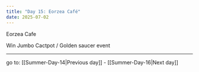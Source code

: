 ```yaml
---
title: "Day 15: Eorzea Café"
date: 2025-07-02
---
```

Eorzea Cafe

Win Jumbo Cactpot / Golden saucer event

---

go to: [[Summer-Day-14|Previous day]] - [[Summer-Day-16|Next day]]